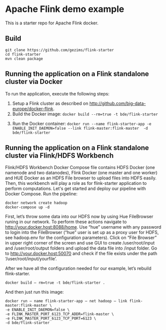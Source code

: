 # Apache Flink demo example
This is a starter repo for Apache Flink docker.

## Build
```
git clone https://github.com/gezims/flink-starter
cd flink-starter
mvn clean package
```

## Running the application on a Flink standalone cluster via Docker

To run the application, execute the following steps:

1. Setup a Flink cluster as described on http://github.com/big-data-europe/docker-flink.
2. Build the Docker image: 
`docker build --rm=true -t bde/flink-starter .`
3. Run the Docker container: 
`docker run --name flink-starter-app -e ENABLE_INIT_DAEMON=false --link flink-master:flink-master  -d bde/flink-starter`

## Running the application on a Flink standalone cluster via Flink/HDFS Workbench

Flink/HDFS Workbench Docker Compose file contains HDFS Docker (one namenode and two datanodes), Flink Docker (one master and one worker) and HUE Docker as an HDFS File browser to upload files into HDFS easily. Then, this workbench will play a role as for flink-starter application to perform computations.
Let's get started and deploy our pipeline with Docker Compose. 
Run the pipeline:

  ```
docker network create hadoop
docker-compose up -d
  ```
First, let’s throw some data into our HDFS now by using Hue FileBrowser runing in our network. To perform these actions navigate to http://your.docker.host:8088/home. Use “hue” username with any password to login into the FileBrowser (“hue” user is set up as a proxy user for HDFS, see hadoop.env for the configuration parameters). Click on “File Browser” in upper right corner of the screen and use GUI to create /user/root/input and /user/root/output folders and upload the data file into /input folder.
Go to http://your.docker.host:50070 and check if the file exists under the path ‘/user/root/input/yourfile’.

After we have all the configuration needed for our example, let’s rebuild flink-starter.

```
docker build — rm=true -t bde/flink-starter .
```
And then just run this image:
```
docker run — name flink-starter-app — net hadoop — link flink-master:flink-master \
-e ENABLE_INIT_DAEMON=false \
-e FLINK_MASTER_PORT_6123_TCP_ADDR=flink-master \
-e FLINK_MASTER_PORT_6123_TCP_PORT=6123 \
-d bde/flink-starter
```


